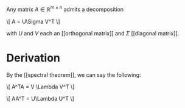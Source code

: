 Any matrix $A \in \mathbb{R}^{m \times n}$ admits a decomposition

\\[
A = U\Sigma V^T
\\]

with $U$ and $V$ each an [[orthogonal matrix]] and $\Sigma$ [[diagonal matrix]].

# Derivation

By the [[spectral theorem]], we can say the following:

\\[
A^TA = V \Lambda V^T
\\]

\\[
AA^T = U\Lambda U^T
\\]